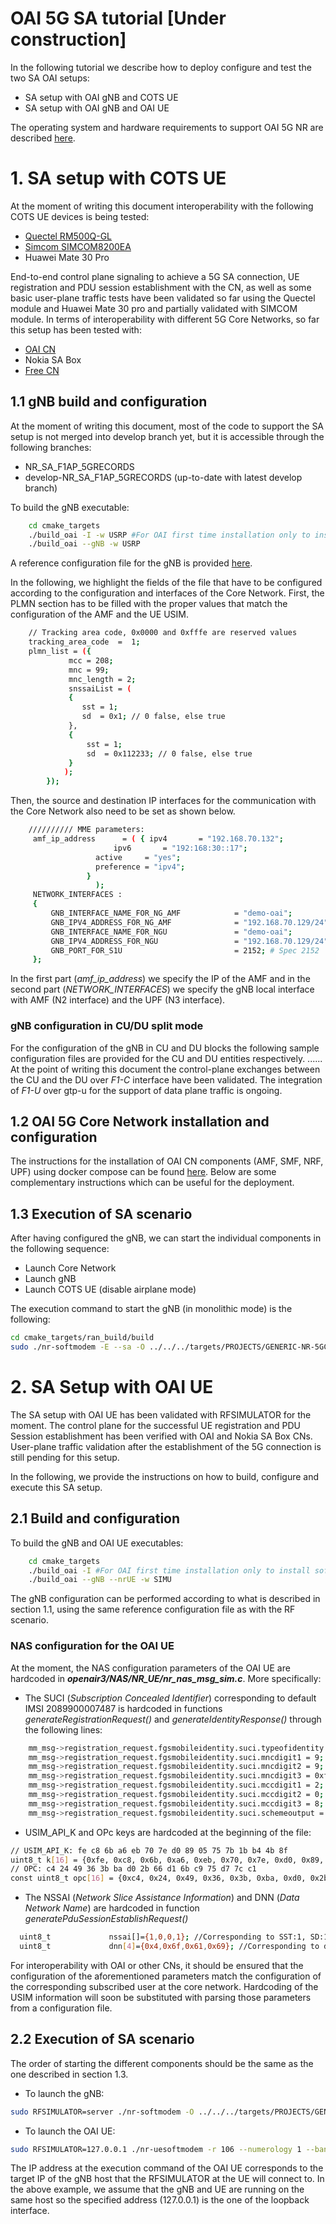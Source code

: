 
# OAI 5G SA tutorial [Under construction]

In the following tutorial we describe how to deploy configure and test the two SA OAI setups:

 - SA setup with OAI gNB and COTS UE
 - SA setup with OAI gNB and OAI UE
 
The operating system and hardware requirements to support OAI 5G NR are described [here](https://gitlab.eurecom.fr/oai/openairinterface5g/-/wikis/5g-nr-development-and-setup). 

# 1.  SA setup with COTS UE
At the moment of writing this document interoperability with the following COTS UE devices is being tested:

 - [Quectel RM500Q-GL](https://www.quectel.com/product/5g-rm500q-gl/)
 - [Simcom SIMCOM8200EA](https://www.simcom.com/product/SIM8200G.html)
 - Huawei Mate 30 Pro

 End-to-end control plane signaling to achieve a 5G SA connection, UE registration and PDU session establishment with the CN, as well as some basic user-plane traffic tests have been validated so far using the Quectel module and Huawei Mate 30 pro and partially validated with SIMCOM module. In terms of interoperability with different 5G Core Networks, so far this setup has been tested with:
 

 - [OAI CN](https://openairinterface.org/oai-5g-core-network-project/)
 - Nokia SA Box
 - [Free CN](https://www.free5gc.org/)

 
 ## 1.1  gNB build and configuration
At the moment of writing this document, most of the code to support the SA setup is not merged into develop branch yet, but it is accessible through the following branches:

 - NR_SA_F1AP_5GRECORDS
 - develop-NR_SA_F1AP_5GRECORDS (up-to-date with latest develop branch)

To build the gNB executable:
```bash
    cd cmake_targets
    ./build_oai -I -w USRP #For OAI first time installation only to install software dependencies
    ./build_oai --gNB -w USRP
```

A reference configuration file for the gNB is provided  [here](https://gitlab.eurecom.fr/oai/openairinterface5g/-/blob/develop-NR_SA_F1AP_5GRECORDS/targets/PROJECTS/GENERIC-NR-5GC/CONF/gnb.sa.band78.fr1.106PRB.usrpb210.conf).     


In the following, we highlight the fields of the file that have to be configured according to the configuration and interfaces of the Core Network. First, the PLMN section has to be filled with the proper values that match the configuration of the AMF and the UE USIM.
```bash
    // Tracking area code, 0x0000 and 0xfffe are reserved values
    tracking_area_code  =  1;
    plmn_list = ({
			 mcc = 208;
			 mnc = 99;
			 mnc_length = 2;
			 snssaiList = (
			 {
				sst = 1;
				sd  = 0x1; // 0 false, else true
			 },
			 {
				 sst = 1;
				 sd  = 0x112233; // 0 false, else true
			 }
			);
		});
```		
Then, the source and destination IP interfaces for the communication with
the Core Network also need to be set as shown below.

```bash
	////////// MME parameters:
	 amf_ip_address      = ( { ipv4       = "192.168.70.132";
			           ipv6       = "192:168:30::17";
				   active     = "yes";
				   preference = "ipv4";
				 }
			       );
	 NETWORK_INTERFACES :
	 {
		 GNB_INTERFACE_NAME_FOR_NG_AMF            = "demo-oai";
		 GNB_IPV4_ADDRESS_FOR_NG_AMF              = "192.168.70.129/24";
		 GNB_INTERFACE_NAME_FOR_NGU               = "demo-oai";
		 GNB_IPV4_ADDRESS_FOR_NGU                 = "192.168.70.129/24";
		 GNB_PORT_FOR_S1U                         = 2152; # Spec 2152
	 };
```	 
In the first part (*amf_ip_address*) we specify the IP of the AMF and in the second part (*NETWORK_INTERFACES*) we specify the gNB local interface with AMF (N2 interface) and the UPF (N3 interface).

### **gNB configuration in CU/DU split mode**
For the configuration of the gNB in CU and DU blocks the following sample configuration files are provided for the CU and DU entities respectively. 
......
At the point of writing this document the control-plane exchanges between the CU and the DU over *F1-C* interface have been validated. The integration of *F1-U* over gtp-u for the support of data plane traffic is ongoing.

## 1.2  OAI 5G Core Network installation and configuration
The instructions for the installation of OAI CN components (AMF, SMF, NRF, UPF) using docker compose can be found [here](https://gitlab.eurecom.fr/oai/cn5g). Below are some complementary instructions which can be useful for the deployment.

 ## 1.3  Execution of SA scenario

After having configured the gNB, we can start the individual components in the following sequence:

 - Launch Core Network
 - Launch gNB
 - Launch COTS UE (disable airplane mode)

The execution command to start the gNB (in monolithic mode) is the following:
```bash
cd cmake_targets/ran_build/build
sudo ./nr-softmodem -E --sa -O ../../../targets/PROJECTS/GENERIC-NR-5GC/CONF/gnb.sa.band78.fr1.106PRB.usrpb210.conf
```	

# 2. SA Setup with OAI UE 
The SA setup with OAI UE has been validated with RFSIMULATOR for the moment. The control plane for the successful UE registration and PDU Session establishment has been verified with OAI and Nokia SA Box CNs. User-plane traffic validation after the establishment of the 5G connection is still pending for this setup. 

In the following, we provide the instructions on how to build, configure and execute this SA setup. 

## 2.1 Build and configuration
To build the gNB and OAI UE executables:  

```bash
    cd cmake_targets
    ./build_oai -I #For OAI first time installation only to install software dependencies
    ./build_oai --gNB --nrUE -w SIMU
```
The gNB configuration can be performed according to what is described in section 1.1, using the same reference configuration file as with the RF scenario.

### NAS configuration for the OAI UE
At the moment, the NAS configuration parameters of the OAI UE are hardcoded in ***openair3/NAS/NR_UE/nr_nas_msg_sim.c***.  More specifically:

 - The SUCI (*Subscription Concealed Identifier*) corresponding to default IMSI 2089900007487 is hardcoded in functions *generateRegistrationRequest()* and *generateIdentityResponse()* through the following lines:
```bash
    mm_msg->registration_request.fgsmobileidentity.suci.typeofidentity = FGS_MOBILE_IDENTITY_SUCI;
    mm_msg->registration_request.fgsmobileidentity.suci.mncdigit1 = 9;
    mm_msg->registration_request.fgsmobileidentity.suci.mncdigit2 = 9;
    mm_msg->registration_request.fgsmobileidentity.suci.mncdigit3 = 0xf;
    mm_msg->registration_request.fgsmobileidentity.suci.mccdigit1 = 2;
    mm_msg->registration_request.fgsmobileidentity.suci.mccdigit2 = 0;
    mm_msg->registration_request.fgsmobileidentity.suci.mccdigit3 = 8;
    mm_msg->registration_request.fgsmobileidentity.suci.schemeoutput = 0x4778;
```
 - USIM_API_K and OPc keys are hardcoded at the beginning of the file:
```bash
// USIM_API_K: fe c8 6b a6 eb 70 7e d0 89 05 75 7b 1b b4 4b 8f 
uint8_t k[16] = {0xfe, 0xc8, 0x6b, 0xa6, 0xeb, 0x70, 0x7e, 0xd0, 0x89, 0x05, 0x75, 0x7b, 0x1b, 0xb4, 0x4b, 0x8f};
// OPC: c4 24 49 36 3b ba d0 2b 66 d1 6b c9 75 d7 7c c1
const uint8_t opc[16] = {0xc4, 0x24, 0x49, 0x36, 0x3b, 0xba, 0xd0, 0x2b, 0x66, 0xd1, 0x6b, 0xc9, 0x75, 0xd7, 0x7c, 0xc1};
```
-  The NSSAI (*Network Slice Assistance Information*) and DNN (*Data Network Name*) are hardcoded in function *generatePduSessionEstablishRequest()*
```bash
  uint8_t             nssai[]={1,0,0,1}; //Corresponding to SST:1, SD:1
  uint8_t             dnn[4]={0x4,0x6f,0x61,0x69}; //Corresponding to dnn:"oai"
```
For interoperability with OAI or other CNs, it should be ensured that the configuration of the aforementioned parameters match the configuration of the corresponding subscribed user at the core network.
Hardcoding of the USIM information will soon be substituted with parsing those parameters from a configuration file. 

## 2.2 Execution of SA scenario

The order of starting the different components should be the same as the one described in section 1.3. 

 - To launch the gNB:
 ```bash
 sudo RFSIMULATOR=server ./nr-softmodem -O ../../../targets/PROJECTS/GENERIC-NR-5GC/CONF/gnb.sa.band78.fr1.106PRB.usrpb210.conf --rfsim --sa
 ```
- To launch the OAI UE:
 ```bash
sudo RFSIMULATOR=127.0.0.1 ./nr-uesoftmodem -r 106 --numerology 1 --band 78 -C 3619200000 --rfsim --sa --nokrnmod
```
The IP address at the execution command of the OAI UE corresponds to the target IP of the gNB host that the RFSIMULATOR at the UE will connect to. In the above example, we assume that the gNB and UE are running on the same host so the specified address (127.0.0.1) is the one of the loopback interface.  

